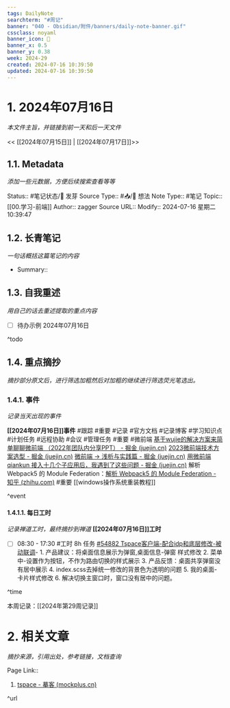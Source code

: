 ```yaml
---
tags: DailyNote
searchterm: "#周记"
banner: "040 - Obsidian/附件/banners/daily-note-banner.gif"
cssclass: noyaml
banner_icon: 💌
banner_x: 0.5
banner_y: 0.38
week: 2024-29
created: 2024-07-16 10:39:50
updated: 2024-07-16 10:39:50
---
```


# 1. 2024年07月16日

_本文件主旨，并链接到前一天和后一天文件_

<< [[2024年07月15日]] | [[2024年07月17日]]>>

## 1.1. Metadata

_添加一些元数据，方便后续搜索查看等等_

Status:: #笔记状态/🌱 发芽
Source Type:: #📥/💭 想法 
Note Type:: #笔记
Topic:: [[00.学习-前端]]
Author:: zagger
Source URL::
Modify:: 2024-07-16 星期二 10:39:47

## 1.2. 长青笔记

_一句话概括这篇笔记的内容_

- Summary::

## 1.3. 自我重述

_用自己的话去重述提取的重点内容_

- [ ] 待办示例 2024年07月16日

^todo

## 1.4. 重点摘抄

_摘抄部分原文后，进行筛选加粗然后对加粗的继续进行筛选荧光笔选出。_

### 1.4.1. 事件

_记录当天出现的事件_

**[[2024年07月16日]]事件** 
#跟踪 #重要 #记录 #官方文档 #记录博客 #学习知识点 #计划任务 #远程协助 #会议 #管理任务
#重要 #微前端 
[基于wujie的解决方案来简单聊聊微前端 （2022年团队内分享PPT） - 掘金 (juejin.cn)](https://juejin.cn/post/7377567987119620147?searchId=20240716090209921901638A892D636AB0)
[2023微前端技术方案选型 - 掘金 (juejin.cn)](https://juejin.cn/post/7236021829000691771?searchId=20240716090209921901638A892D636AB0)
[微前端 → 浅析与实践篇 - 掘金 (juejin.cn)](https://juejin.cn/post/7382126058882220083?searchId=20240716090209921901638A892D636AB0)
[用微前端 qiankun 接入十几个子应用后，我遇到了这些问题 - 掘金 (juejin.cn)](https://juejin.cn/post/7202108772924325949?searchId=20240716090209921901638A892D636AB0)
解析 Webpack5 的 Module Federation：[解析 Webpack5 的 Module Federation - 知乎 (zhihu.com)](https://zhuanlan.zhihu.com/p/697625980)
#重要 [[windows操作系统重装教程]]

^event

#### 1.4.1.1. 每日工时

_记录禅道工时，最终摘抄到禅道_
**[[2024年07月16日]]工时**
- [ ] 08:30 - 17:30 #工时  8h 任务 [#54882 Tspace客户端-配合idp和底层修改-被动联调](http://172.16.203.12/zentao/task-view-54882.html?onlybody=yes)- 1. 产品建议：将桌面信息展示为弹窗,桌面信息-弹窗 样式修改 2. 菜单中-设置作为按钮，不作为路由切换的样式展示 3. 产品反馈：桌面共享弹窗没有居中展示 4. index.scss去掉统一修改的背景色为透明的问题 5. 我的桌面-卡片样式修改 6. 解决切换主窗口时，窗口没有居中的问题。

^time

本周记录：[[2024年第29周记录]]

# 2. 相关文章

_摘抄来源，引用出处，参考链接，文档查询_

Page Link::
1.  [tspace - 摹客 (mockplus.cn)](https://app.mockplus.cn/app/hMSsCezHNdF/develop/design/unX_jm7aib)

^url

